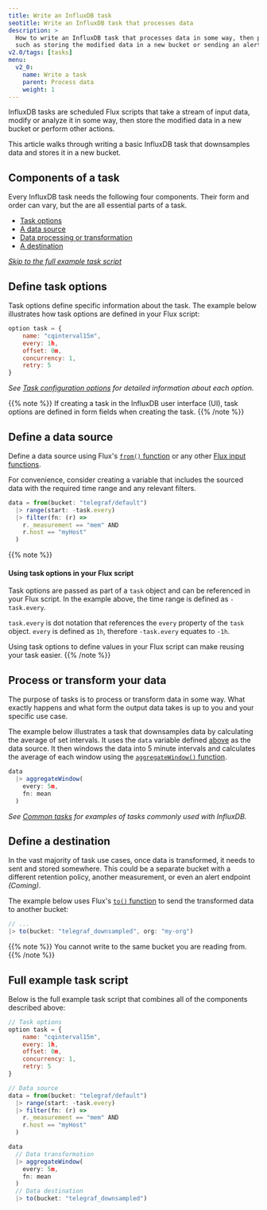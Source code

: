 ```yaml
---
title: Write an InfluxDB task
seotitle: Write an InfluxDB task that processes data
description: >
  How to write an InfluxDB task that processes data in some way, then performs an action
  such as storing the modified data in a new bucket or sending an alert.
v2.0/tags: [tasks]
menu:
  v2_0:
    name: Write a task
    parent: Process data
    weight: 1
---
```


InfluxDB tasks are scheduled Flux scripts that take a stream of input data, modify or analyze
it in some way, then store the modified data in a new bucket or perform other actions.

This article walks through writing a basic InfluxDB task that downsamples
data and stores it in a new bucket.

## Components of a task
Every InfluxDB task needs the following four components.
Their form and order can vary, but the are all essential parts of a task.

- [Task options](#define-task-options)
- [A data source](#define-a-data-source)
- [Data processing or transformation](#process-or-transform-your-data)
- [A destination](#define-a-destination)

_[Skip to the full example task script](#full-example-task-script)_

## Define task options
Task options define specific information about the task.
The example below illustrates how task options are defined in your Flux script:

```js
option task = {
    name: "cqinterval15m",
    every: 1h,
    offset: 0m,
    concurrency: 1,
    retry: 5
}
```

_See [Task configuration options](/v2.0/process-data/task-options) for detailed information
about each option._

{{% note %}}
If creating a task in the InfluxDB user interface (UI), task options are defined
in form fields when creating the task.
{{% /note %}}

## Define a data source
Define a data source using Flux's [`from()` function](/v2.0/reference/flux/functions/inputs/from/)
or any other [Flux input functions](/v2.0/reference/flux/functions/inputs/).

For convenience, consider creating a variable that includes the sourced data with
the required time range and any relevant filters.

```js
data = from(bucket: "telegraf/default")
  |> range(start: -task.every)
  |> filter(fn: (r) =>
    r._measurement == "mem" AND
    r.host == "myHost"
  )
```

{{% note %}}
#### Using task options in your Flux script
Task options are passed as part of a `task` object and can be referenced in your Flux script.
In the example above, the time range is defined as `-task.every`.

`task.every` is dot notation that references the `every` property of the `task` object.
`every` is defined as `1h`, therefore `-task.every` equates to `-1h`.

Using task options to define values in your Flux script can make reusing your task easier.
{{% /note %}}

## Process or transform your data
The purpose of tasks is to process or transform data in some way.
What exactly happens and what form the output data takes is up to you and your
specific use case.

The example below illustrates a task that downsamples data by calculating the average of set intervals.
It uses the `data` variable defined [above](#define-a-data-source) as the data source.
It then windows the data into 5 minute intervals and calculates the average of each
window using the [`aggregateWindow()` function](/v2.0/reference/flux/functions/transformations/aggregates/aggregatewindow/).

```js
data
  |> aggregateWindow(
    every: 5m,
    fn: mean
  )
```

_See [Common tasks](/v2.0/process-data/common-tasks) for examples of tasks commonly used with InfluxDB._

## Define a destination
In the vast majority of task use cases, once data is transformed, it needs to sent and stored somewhere.
This could be a separate bucket with a different retention policy, another measurement, or even an alert endpoint _(Coming)_.

The example below uses Flux's [`to()` function](/v2.0/reference/flux/functions/outputs/to)
to send the transformed data to another bucket:

```js
// ...
|> to(bucket: "telegraf_downsampled", org: "my-org")
```

{{% note %}}
You cannot write to the same bucket you are reading from.
{{% /note %}}

## Full example task script
Below is the full example task script that combines all of the components described above:


```js
// Task options
option task = {
    name: "cqinterval15m",
    every: 1h,
    offset: 0m,
    concurrency: 1,
    retry: 5
}

// Data source
data = from(bucket: "telegraf/default")
  |> range(start: -task.every)
  |> filter(fn: (r) =>
    r._measurement == "mem" AND
    r.host == "myHost"
  )

data
  // Data transformation
  |> aggregateWindow(
    every: 5m,
    fn: mean
  )
  // Data destination
  |> to(bucket: "telegraf_downsampled")

```
